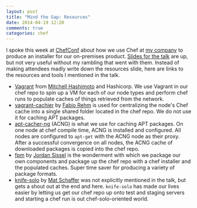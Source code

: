 ```yaml
---
layout: post
title: "Mind the Gap: Resources"
date: 2014-04-19 12:20
comments: true
categories: chef
---
```


I spoke this week at [ChefConf](http://chefconf.opscode.com/chefconf/)
about how we use Chef at [my company](http://www.lgscout.com) to produce
an installer for our on-premises product.
[Slides for the talk](https://speakerdeck.com/robbkidd/mind-the-gap) are
up, but not very useful without my rambling that went with them. Instead of
making attendees madly write down the resources slide, here are links to the
resources and tools I mentioned in the talk.

<!-- more -->

* [Vagrant](http://vagrantup.com) from [Mitchell Hashimoto](http://about.me/mitchellh)
  and Hashicorp. We use Vagrant in our chef repo to spin up a VM for each of our node
  types and perform chef runs to populate caches of things retrieved from
  the network.
* [vagrant-cachier](https://github.com/fgrehm/vagrant-cachier) by [Fabio Rehm](http://fabiorehm.com/)
  is used for centralizing the node's Chef cache into a single shared
  folder located in the chef repo. We do not use it for caching APT
  packages.
* [apt-cacher-ng](https://www.unix-ag.uni-kl.de/~bloch/acng/) (ACNG) is what we
  use for caching APT packages. On one node at chef compile time, ACNG
  is installed and configured. All nodes are configured to `apt-get` with
  the ACNG node as their proxy. After a successful convergence on all
  nodes, the ACNG cache of downloaded packages is copied into the chef
  repo.
* [fpm](https://github.com/jordansissel/fpm) by [Jordan Sissel](http://www.semicomplete.com/)
  is the wonderment with which we package our own components and package
  up the chef repo with a chef installer and the populated caches. Super
  time saver for producing a variety of package formats.
* [knife-solo](https://matschaffer.github.io/knife-solo/) by [Mat Schaffer](http://matschaffer.com/)
  was not explicitly mentioned in the talk, but gets a shout out at the
  end and here. `knife-solo` has made our lives easier by letting us get
  our chef repo up onto test and staging servers and starting a chef run
  is out chef-solo-oriented world.


